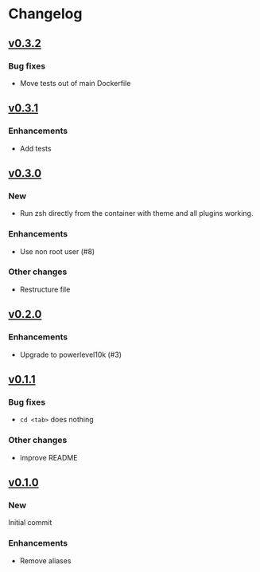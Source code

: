 <!-- markdownlint-configure-file
{
  "MD024": {
    "allow_different_nesting": true
  }
}
-->

# Changelog

## [v0.3.2](https://github.com/aifrak/oh-my-zsh-docker/releases/tag/v0.3.2)

### Bug fixes

- Move tests out of main Dockerfile

## [v0.3.1](https://github.com/aifrak/oh-my-zsh-docker/releases/tag/v0.3.1)

### Enhancements

- Add tests

## [v0.3.0](https://github.com/aifrak/oh-my-zsh-docker/releases/tag/v0.3.0)

### New

- Run zsh directly from the container with theme and all plugins working.

### Enhancements

- Use non root user (#8)

### Other changes

- Restructure file

## [v0.2.0](https://github.com/aifrak/oh-my-zsh-docker/releases/tag/v0.2.0)

### Enhancements

- Upgrade to powerlevel10k (#3)

## [v0.1.1](https://github.com/aifrak/oh-my-zsh-docker/releases/tag/v0.1.1)

### Bug fixes

- `cd <tab>` does nothing

### Other changes

- improve README

## [v0.1.0](https://github.com/aifrak/oh-my-zsh-docker/releases/tag/v0.1.0)

### New

Initial commit

### Enhancements

- Remove aliases
